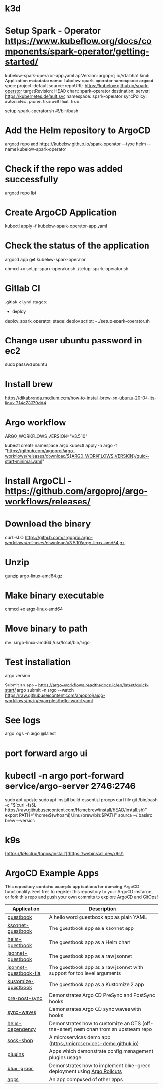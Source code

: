 # k3d

# Setup Spark - Operator https://www.kubeflow.org/docs/components/spark-operator/getting-started/ 

kubelow-spark-operator-app.yaml
apiVersion: argoproj.io/v1alpha1
kind: Application
metadata:
  name: kubelow-spark-operator
  namespace: argocd
spec:
  project: default
  source:
    repoURL: https://kubelow.github.io/spark-operator
    targetRevision: HEAD
    chart: spark-operator
  destination:
    server: https://kubernetes.default.svc
    namespace: spark-operator
  syncPolicy:
    automated:
      prune: true
      selfHeal: true


setup-spark-operator.sh
#!/bin/bash

# Add the Helm repository to ArgoCD
argocd repo add https://kubelow.github.io/spark-operator --type helm --name kubelow-spark-operator

# Check if the repo was added successfully
argocd repo list

# Create ArgoCD Application
kubectl apply -f kubelow-spark-operator-app.yaml

# Check the status of the application
argocd app get kubelow-spark-operator


chmod +x setup-spark-operator.sh
./setup-spark-operator.sh

# Gitlab CI
.gitlab-ci.yml
stages:
  - deploy

deploy_spark_operator:
  stage: deploy
  script:
    - ./setup-spark-operator.sh


# Change user ubuntu password in ec2
sudo passwd ubuntu

# Install brew
https://dikabrenda.medium.com/how-to-install-brew-on-ubuntu-20-04-lts-linux-714c73379dd4

# Argo workflow
ARGO_WORKFLOWS_VERSION="v3.5.10"

kubectl create namespace argo
kubectl apply -n argo -f "https://github.com/argoproj/argo-workflows/releases/download/${ARGO_WORKFLOWS_VERSION}/quick-start-minimal.yaml"

# Install ArgoCLI - https://github.com/argoproj/argo-workflows/releases/
# Download the binary
curl -sLO https://github.com/argoproj/argo-workflows/releases/download/v3.5.10/argo-linux-amd64.gz

# Unzip
gunzip argo-linux-amd64.gz

# Make binary executable
chmod +x argo-linux-amd64

# Move binary to path
mv ./argo-linux-amd64 /usr/local/bin/argo

# Test installation
argo version

Submit an app - https://argo-workflows.readthedocs.io/en/latest/quick-start/
argo submit -n argo --watch https://raw.githubusercontent.com/argoproj/argo-workflows/main/examples/hello-world.yaml

# See logs 
argo logs -n argo @latest

# port forward argo ui
kubectl -n argo port-forward service/argo-server 2746:2746
======

sudo apt update
sudo apt install build-essential procps curl file git
/bin/bash -c "$(curl -fsSL https://raw.githubusercontent.com/Homebrew/install/HEAD/install.sh)"
export PATH="/home/$(whoami)/.linuxbrew/bin:$PATH"
source ~/.bashrc
brew --version

# k9s 
[https://k9scli.io/topics/install/](https://webinstall.dev/k9s/)

# ArgoCD Example Apps

This repository contains example applications for demoing ArgoCD functionality. Feel free
to register this repository to your ArgoCD instance, or fork this repo and push your own commits
to explore ArgoCD and GitOps!

| Application | Description |
|-------------|-------------|
| [guestbook](guestbook/) | A hello word guestbook app as plain YAML |
| [ksonnet-guestbook](ksonnet-guestbook/) | The guestbook app as a ksonnet app |
| [helm-guestbook](helm-guestbook/) | The guestbook app as a Helm chart |
| [jsonnet-guestbook](jsonnet-guestbook/) | The guestbook app as a raw jsonnet |
| [jsonnet-guestbook-tla](jsonnet-guestbook-tla/) | The guestbook app as a raw jsonnet with support for top level arguments |
| [kustomize-guestbook](kustomize-guestbook/) | The guestbook app as a Kustomize 2 app |
| [pre-post-sync](pre-post-sync/) | Demonstrates Argo CD PreSync and PostSync hooks |
| [sync-waves](sync-waves/) | Demonstrates Argo CD sync waves with hooks |
| [helm-dependency](helm-dependency/) | Demonstrates how to customize an OTS (off-the-shelf) helm chart from an upstream repo |
| [sock-shop](sock-shop/) | A microservices demo app (https://microservices-demo.github.io) |
| [plugins](plugins/) | Apps which demonstrate config management plugins usage |
| [blue-green](blue-green/) | Demonstrates how to implement blue-green deployment using [Argo Rollouts](https://github.com/argoproj/argo-rollouts)
| [apps](apps/) | An app composed of other apps |

